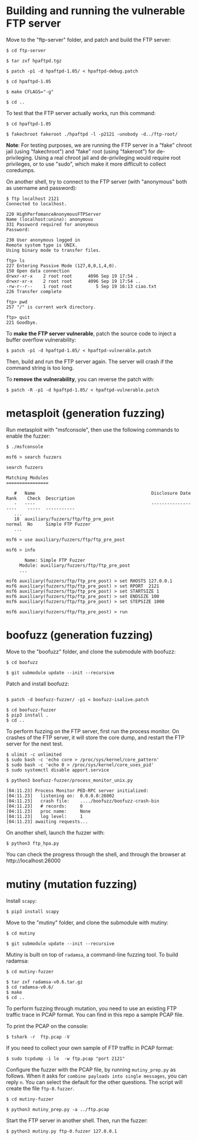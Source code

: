 # Building and running the vulnerable FTP server

Move to the "ftp-server" folder, and patch and build the FTP server:

```
$ cd ftp-server

$ tar zxf hpaftpd.tgz

$ patch -p1 -d hpaftpd-1.05/ < hpaftpd-debug.patch

$ cd hpaftpd-1.05

$ make CFLAGS="-g"

$ cd ..
```



To test that the FTP server actually works, run this command:
```
$ cd hpaftpd-1.05

$ fakechroot fakeroot ./hpaftpd -l -p2121 -unobody -d../ftp-root/
```

**Note**: For testing purposes, we are running the FTP server in a "fake" chroot jail (using "fakechroot") and "fake" root (using "fakeroot") for de-privileging. Using a real chroot jail and de-privileging would require root privileges, or to use "sudo", which make it more difficult to collect coredumps.


On another shell, try to connect to the FTP server (with "anonymous" both as username and password):
```
$ ftp localhost 2121
Connected to localhost.

220 HighPerfomanceAnonymousFTPServer
Name (localhost:unina): anonymous
331 Password required for anonymous
Password: 

230 User anonymous logged in
Remote system type is UNIX.
Using binary mode to transfer files.

ftp> ls
227 Entering Passive Mode (127,0,0,1,4,0).
150 Open data connection
drwxr-xr-x    2 root root      4096 Sep 19 17:54 .
drwxr-xr-x    2 root root      4096 Sep 19 17:54 ..
-rw-r--r--    1 root root         5 Sep 19 16:13 ciao.txt
226 Transfer complete

ftp> pwd
257 "/" is current work directory.

ftp> quit
221 Goodbye.
```



To **make the FTP server vulnerable**, patch the source code to inject a buffer overflow vulnerability:
```
$ patch -p1 -d hpaftpd-1.05/ < hpaftpd-vulnerable.patch
```

Then, build and run the FTP server again. The server will crash if the command string is too long.

To **remove the vulnerability**, you can reverse the patch with:
```
$ patch -R -p1 -d hpaftpd-1.05/ < hpaftpd-vulnerable.patch
```



# metasploit (generation fuzzing)

Run metasploit with "msfconsole", then use the following commands to enable the fuzzer:
```
$ ./msfconsole

msf6 > search fuzzers

search fuzzers

Matching Modules
================

   #   Name                                            Disclosure Date  Rank    Check  Description
   -   ----                                            ---------------  ----    -----  -----------
   ...
   18  auxiliary/fuzzers/ftp/ftp_pre_post                               normal  No     Simple FTP Fuzzer
   ...

msf6 > use auxiliary/fuzzers/ftp/ftp_pre_post

msf6 > info

       Name: Simple FTP Fuzzer
     Module: auxiliary/fuzzers/ftp/ftp_pre_post
     ...

msf6 auxiliary(fuzzers/ftp/ftp_pre_post) > set RHOSTS 127.0.0.1
msf6 auxiliary(fuzzers/ftp/ftp_pre_post) > set RPORT  2121
msf6 auxiliary(fuzzers/ftp/ftp_pre_post) > set STARTSIZE 1
msf6 auxiliary(fuzzers/ftp/ftp_pre_post) > set ENDSIZE 100
msf6 auxiliary(fuzzers/ftp/ftp_pre_post) > set STEPSIZE 1000

msf6 auxiliary(fuzzers/ftp/ftp_pre_post) > run

```



# boofuzz (generation fuzzing)

Move to the "boofuzz" folder, and clone the submodule with boofuzz:

```
$ cd boofuzz

$ git submodule update --init --recursive
```

Patch and install boofuzz:

```

$ patch -d boofuzz-fuzzer/ -p1 < boofuzz-isalive.patch

$ cd boofuzz-fuzzer
$ pip3 install .
$ cd ..
```

To perform fuzzing on the FTP server, first run the process monitor.
On crashes of the FTP server, it will store the core dump, and restart the FTP server for the next test.

```
$ ulimit -c unlimited
$ sudo bash -c 'echo core > /proc/sys/kernel/core_pattern'
$ sudo bash -c 'echo 0 > /proc/sys/kernel/core_uses_pid'
$ sudo systemctl disable apport.service

$ python3 boofuzz-fuzzer/process_monitor_unix.py

[04:11.23] Process Monitor PED-RPC server initialized:
[04:11.23] 	 listening on:  0.0.0.0:26002
[04:11.23] 	 crash file:    ..../boofuzz/boofuzz-crash-bin
[04:11.23] 	 # records:     0
[04:11.23] 	 proc name:     None
[04:11.23] 	 log level:     1
[04:11.23] awaiting requests...
```


On another shell, launch the fuzzer with:
```
$ python3 ftp_hpa.py
```

You can check the progress through the shell, and through the browser at http://localhost:26000


# mutiny (mutation fuzzing)

Install `scapy`:
```
$ pip3 install scapy
```

Move to the "mutiny" folder, and clone the submodule with mutiny:

```
$ cd mutiny

$ git submodule update --init --recursive
```

Mutiny is built on top of `radamsa`, a command-line fuzzing tool.
To build radamsa:
```
$ cd mutiny-fuzzer

$ tar zxf radamsa-v0.6.tar.gz
$ cd radamsa-v0.6/
$ make
$ cd ..

```

To perform fuzzing through mutation, you need to use an existing FTP traffic trace in PCAP format. You can find in this repo a sample PCAP file.

To print the PCAP on the console:
```
$ tshark -r  ftp.pcap -V
```

If you need to collect your own sample of FTP traffic in PCAP format:
```
$ sudo tcpdump -i lo  -w ftp.pcap "port 2121"
```


Configure the fuzzer with the PCAP file, by running `mutiny_prep.py` as follows.
When it asks for `combine payloads into single messages`, you can reply `n`.
You can select the default for the other questions.
The script will create the file `ftp-0.fuzzer`.
```
$ cd mutiny-fuzzer

$ python3 mutiny_prep.py -a ../ftp.pcap
```

Start the FTP server in another shell.
Then, run the fuzzer:
```
$ python3 mutiny.py ftp-0.fuzzer 127.0.0.1
```


